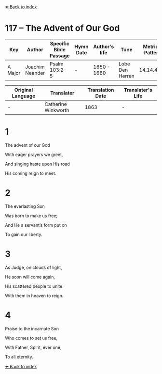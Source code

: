 [⬅️ Back to index](../README.md)

# 117 – The Advent of Our God

Key | Author   | Specific Bible Passage     |Hymn Date |Author's life |Tune |Metrical Pattern   |Composer/Source                                                                                        
-- | --------- | ---------------------------|----------|--------------|-----|-------------------|-------------   
A Major  | Joachim Neander      | Psalm 103:2-5 | -  | 1650 - 1680 | Lobe Den Herren | 14.14.4.7.8 | Chorale Book for England, 1863 

Original Language | Translater | Translation Date   | Translater's Life     
----------------- | --------- | --------------------|-------------   
\-  | Catherine Winkworth      | 1863 | -  | 1827 - 1878 



# 1

The advent of our God

With eager prayers we greet,

And singing haste upon His road

His coming reign to meet.



# 2

The everlasting Son

Was born to make us free;

And He a servant’s form put on

To gain our liberty.



# 3

As Judge, on clouds of light,

He soon will come again,

His scattered people to unite

With them in heaven to reign.



# 4

Praise to the incarnate Son

Who comes to set us free,

With Father, Spirit, ever one,

To all eternity.

[⬅️ Back to index](../README.md)
